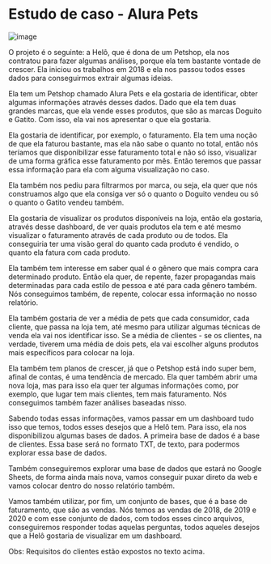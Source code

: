 # Estudo de caso - Alura Pets
![image](https://github.com/ademarionobre/PowerBI/assets/92057489/0b2365c3-8618-452f-8219-01458bce7fd2)

O projeto é o seguinte: a Helô, que é dona de um Petshop, ela nos contratou para fazer algumas análises, porque ela tem bastante vontade de crescer.
Ela iniciou os trabalhos em 2018 e ela nos passou todos esses dados para conseguirmos extrair algumas ideias.

Ela tem um Petshop chamado Alura Pets e ela gostaria de identificar, obter algumas informações através desses dados. Dado que ela tem duas grandes marcas, que ela vende esses produtos,
que são as marcas Doguito e Gatito. Com isso, ela vai nos apresentar o que ela gostaria.

Ela gostaria de identificar, por exemplo, o faturamento. Ela tem uma noção de que ela faturou bastante, mas ela não sabe o quanto no total, então nós teríamos que disponibilizar esse
faturamento total e não só isso, visualizar de uma forma gráfica esse faturamento por mês. Então teremos que passar essa informação para ela com alguma visualização no caso.

Ela também nos pediu para filtrarmos por marca, ou seja, ela quer que nós construamos algo que ela consiga ver só o quanto o Doguito vendeu ou só o quanto o Gatito vendeu também.

Ela gostaria de visualizar os produtos disponíveis na loja, então ela gostaria, através desse dashboard, de ver quais produtos ela tem e até mesmo visualizar o faturamento através de
cada produto ou de todos. Ela conseguiria ter uma visão geral do quanto cada produto é vendido, o quanto ela fatura com cada produto.

Ela também tem interesse em saber qual é o gênero que mais compra cara determinado produto. Então ela quer, de repente, fazer propagandas mais determinadas para cada estilo de pessoa
e até para cada gênero também. Nós conseguimos também, de repente, colocar essa informação no nosso relatório.

Ela também gostaria de ver a média de pets que cada consumidor, cada cliente, que passa na loja tem, até mesmo para utilizar algumas técnicas de venda ela vai nos identificar isso.
Se a média de clientes - se os clientes, na verdade, tiverem uma média de dois pets, ela vai escolher alguns produtos mais específicos para colocar na loja.

Ela também tem planos de crescer, já que o Petshop está indo super bem, afinal de contas, é uma tendência de mercado. Ela quer também abrir uma nova loja, mas para isso ela quer ter
algumas informações como, por exemplo, que lugar tem mais clientes, tem mais faturamento. Nós conseguimos também fazer análises baseadas nisso.

Sabendo todas essas informações, vamos passar em um dashboard tudo isso que temos, todos esses desejos que a Helô tem. Para isso, ela nos disponibilizou algumas bases de dados.
A primeira base de dados é a base de clientes. Essa base será no formato TXT, de texto, para podermos explorar essa base de dados.

Também conseguiremos explorar uma base de dados que estará no Google Sheets, de forma ainda mais nova, vamos conseguir puxar direto da web e vamos colocar dentro do nosso relatório também.

Vamos também utilizar, por fim, um conjunto de bases, que é a base de faturamento, que são as vendas. Nós temos as vendas de 2018, de 2019 e 2020 e com esse conjunto de dados, com todos
esses cinco arquivos, conseguiremos responder todas aquelas perguntas, todos aqueles desejos que a Helô gostaria de visualizar em um dashboard.

Obs: Requisitos do clientes estão expostos no texto acima.
